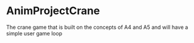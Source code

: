 # AnimProjectCrane
The crane game that is built on the concepts of A4 and A5 and will have a simple user game loop 
